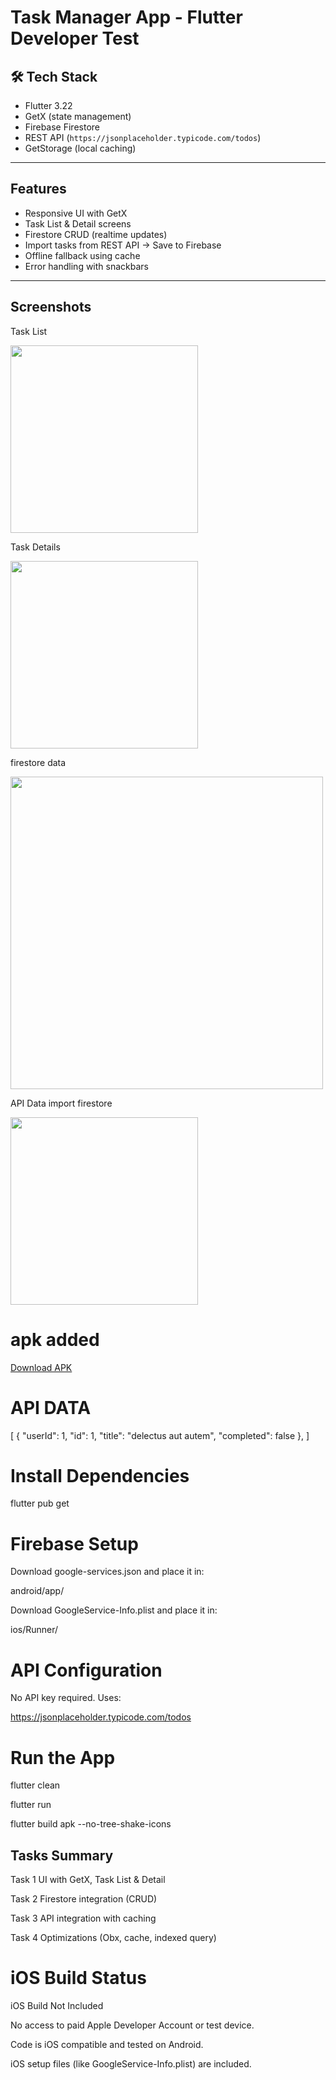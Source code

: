 # Task Manager App - Flutter Developer Test


## 🛠 Tech Stack

- Flutter 3.22
- GetX (state management)
- Firebase Firestore
- REST API (`https://jsonplaceholder.typicode.com/todos`)
- GetStorage (local caching)

---

##  Features

- Responsive UI with GetX
- Task List & Detail screens
- Firestore CRUD (realtime updates)
- Import tasks from REST API → Save to Firebase
- Offline fallback using cache
- Error handling with snackbars

---

##  Screenshots
Task List 

<img src="../screenshot/task_list_android.png" width="300"/>

Task Details

<img src="../screenshot/task_detail_android.png" width="300"/>

firestore data

<img src="../screenshot/firestore_data.png" width="500"/>

API Data import firestore

<img src="../screenshot/api_data_stored.png" width="300"/>

# apk added
[Download APK](../screenshots/taskmanager.apk)

# API DATA
[
  {
    "userId": 1,
    "id": 1,
    "title": "delectus aut autem",
    "completed": false
  },
  ]

# Install Dependencies
flutter pub get


# Firebase Setup

Download google-services.json and place it in:

android/app/

Download GoogleService-Info.plist and place it in:

ios/Runner/

# API Configuration

No API key required. Uses:

https://jsonplaceholder.typicode.com/todos



# Run the App
flutter clean

flutter run

flutter build apk --no-tree-shake-icons



##  Tasks Summary

 Task 1 UI with GetX, Task List & Detail 
 
 Task 2  Firestore integration (CRUD) 
 
 Task 3  API integration with caching 
 
 Task 4  Optimizations (Obx, cache, indexed query) 


 

# iOS Build Status

 iOS Build Not Included
 
 No access to paid Apple Developer Account or test device.
 
 Code is iOS compatible and tested on Android.
 
 iOS setup files (like GoogleService-Info.plist) are included.


 

